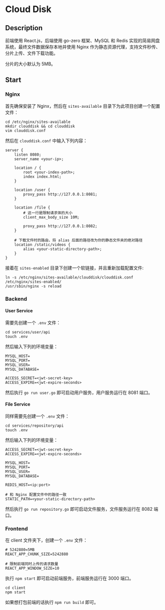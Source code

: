 # Cloud Disk

## Description
前端使用 React.js，后端使用 go-zero 框架、MySQL 和 Redis 实现的简易网盘系统，最终文件数据保存本地并使用 Nginx 作为静态资源代理，支持文件秒传、分片上传、文件下载功能。

分片的大小默认为 5MB。

## Start
### Nginx
首先确保安装了 Nginx，然后在 `sites-available` 目录下为此项目创建一个配置文件：
```shell
cd /etc/nginx/sites-available
mkdir clouddisk && cd clouddisk
vim clouddisk.conf
```

然后在 `clouddisk.conf` 中输入下列内容：
```
server {
    listen 8080;
    server_name <your-ip>;

    location / {
        root <your-index-path>;
        index index.html;
    }

	location /user {
		proxy_pass http://127.0.0.1:8081;
	}

	location /file {
		# 这一行是限制请求体的大小
	    client_max_body_size 10M;

		proxy_pass http://127.0.0.1:8082;
	}

	# 下载文件时的路由，将 alias 后面的路径改为你的静态文件夹的绝对路径
	location /static/videos {
		alias <your-static-directory-path>;
	}
}
```

接着在 `sites-enabled` 目录下创建一个软链接，并且重新加载配置文件:
```shell
ln -s /etc/nginx/sites-available/clouddisk/clouddisk.conf /etc/nginx/sites-enabled/
/usr/sbin/nginx -s reload
```

### Backend
#### User Service
需要先创建一个 `.env` 文件：
```shell
cd services/user/api
touch .env
```

然后输入下列的环境变量：
```
MYSQL_HOST=
MYSQL_PORT=
MYSQL_USER=
MYSQL_DATABASE=

ACCESS_SECRET=<jwt-secret-key>
ACCESS_EXPIRE=<jwt-expire-seconds>
```

然后执行 `go run user.go` 即可启动用户服务，用户服务运行在 8081 端口。

#### File Service
同样需要先创建一个 `.env` 文件：
```shell
cd services/repository/api
touch .env
```

然后输入下列的环境变量：
```
ACCESS_SECRET=<jwt-secret-key>
ACCESS_EXPIRE=<jwt-expire-seconds>

MYSQL_HOST=
MYSQL_PORT=
MYSQL_USER=
MYSQL_DATABASE=

REDIS_HOST=<ip:port>

# 和 Nginx 配置文件中的路径一致
STATIC_PATH=<your-static-directory-path>
```

然后执行 `go run repository.go` 即可启动文件服务，文件服务运行在 8082 端口。

### Frontend
在 client 文件夹下，创建一个 `.env` 文件：
```
# 5242880=5MB
REACT_APP_CHUNK_SIZE=5242880

# 限制前端同时上传的请求数量
REACT_APP_WINDOW_SIZE=10
```

执行 `npm start` 即可启动前端服务，前端服务运行在 3000 端口。
```shell
cd client
npm start
```

如果想打包前端的话执行 `npm run build` 即可。